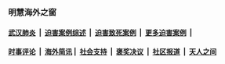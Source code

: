 
### 明慧海外之窗

####  [武汉肺炎](indexes/365.md?t=02061500) &nbsp;|&nbsp;  [迫害案例综述](indexes/328.md?t=02061500) &nbsp;|&nbsp; [迫害致死案例](indexes/277.md?t=02061500)  &nbsp;|&nbsp; [更多迫害案例](indexes/81.md?t=02061500)  &nbsp;|&nbsp; 
####  [时事评论](indexes/251.md?t=02061500) &nbsp;|&nbsp; [海外简讯](indexes/245.md?t=02061500)&nbsp;|&nbsp;  [社会支持](indexes/140.md?t=02061500) &nbsp;|&nbsp; [褒奖决议](indexes/282.md?t=02061500) &nbsp;|&nbsp; [社区报道](indexes/91.md?t=02061500)  &nbsp;|&nbsp; [天人之间](indexes/78.md?t=02061500) 

